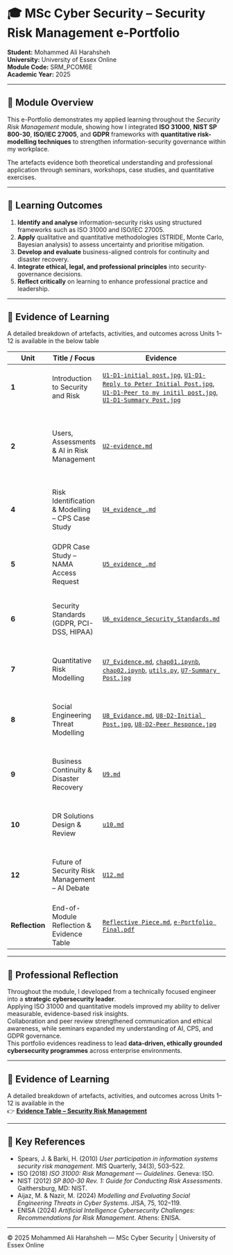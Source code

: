 # 🎓 MSc Cyber Security – Security Risk Management e-Portfolio  
**Student:** Mohammed Ali Harahsheh  
**University:** University of Essex Online  
**Module Code:** SRM_PCOM6E  
**Academic Year:** 2025  

---

## 📘 Module Overview
This e-Portfolio demonstrates my applied learning throughout the *Security Risk Management* module, showing how I integrated **ISO 31000**, **NIST SP 800-30**, **ISO/IEC 27005**, and **GDPR** frameworks with **quantitative risk-modelling techniques** to strengthen information-security governance within my workplace.  

The artefacts evidence both theoretical understanding and professional application through seminars, workshops, case studies, and quantitative exercises.  


---

## 🎯 Learning Outcomes
1. **Identify and analyse** information-security risks using structured frameworks such as ISO 31000 and ISO/IEC 27005.  
2. **Apply** qualitative and quantitative methodologies (STRIDE, Monte Carlo, Bayesian analysis) to assess uncertainty and prioritise mitigation.  
3. **Develop and evaluate** business-aligned controls for continuity and disaster recovery.  
4. **Integrate ethical, legal, and professional principles** into security-governance decisions.  
5. **Reflect critically** on learning to enhance professional practice and leadership.

---

## 🧩 Evidence of Learning
A detailed breakdown of artefacts, activities, and outcomes across Units 1–12 is available in the below table 

| Unit | Title / Focus | Evidence | Key Learning |
|------|----------------|-----------|---------------|
| **1** | Introduction to Security and Risk | [`U1-D1-initial post.jpg`](U1/U1-D1-initial%20post.jpg), [`U1-D1-Reply to Peter Initial Post.jpg`](U1/U1-D1-Reply%20to%20Peter%20Initial%20Post.jpg), [`U1-D1-Peer to my initil post.jpg`](U1/U1-D1-Peer%20to%20my%20initil%20post.jpg), [`U1-D1-Summary Post.jpg`](U1/U1-D1-Summary%20Post.jpg) | Defined risk concepts and introduced the Risk Management Process (RMP). |
| **2** | Users, Assessments & AI in Risk Management | [`U2-evidence.md`](U2/U2-evidence.md) | Analysed Spears & Barki (2010); explored qualitative vs quantitative assessments and AI-driven analytics. |
| **4** | Risk Identification & Modelling – CPS Case Study | [`U4_evidence_.md`](U4/U4_evidence_.md) | Applied threat-modelling techniques to cyber-physical systems using STRIDE & DFD. |
| **5** | GDPR Case Study – NAMA Access Request | [`U5_evidence_.md`](U5/U5_evidence_.md) | Examined lawful-processing exemptions (Art 6 & 15 GDPR) and compliance improvements. |
| **6** | Security Standards (GDPR, PCI-DSS, HIPAA) | [`U6_evidence_Security_Standards.md`](U6/U6_evidence_Security_Standards.md) | Compared overlapping standards and created unified compliance recommendations. |
| **7** | Quantitative Risk Modelling | [`U7_Evidence.md`](U7/U7_Evidence.md), [`chap01.ipynb`](U7/chap01.ipynb), [`chap02.ipynb`](U7/chap02.ipynb), [`utils.py`](U7/utils.py), [`U7-Summary Post.jpg`](U7/U7-Summary%20Post.jpg) | Built Monte Carlo simulations and Bayesian models for data-driven risk estimation. |
| **8** | Social Engineering Threat Modelling | [`U8_Evidance.md`](U8/U8_Evidance.md), [`U8-D2-Initial Post.jpg`](U8/U8-D2-Initial%20Post.jpg), [`U8-D2-Peer Responce.jpg`](U8/U8-D2-Peer%20Responce.jpg) | Combined Attack Tree & Markov Chain methods (Aijaz & Nazir 2024) to quantify SETs. |
| **9** | Business Continuity & Disaster Recovery | [`U9.md`](U9/U9.md) | Designed BC/DR strategies integrating RTO/RPO metrics and recovery testing. |
| **10** | DR Solutions Design & Review | [`u10.md`](U10/u10.md) | Linked Bow-Tie Risk Analysis to DR planning and validated RTO/RPO metrics. |
| **12** | Future of Security Risk Management – AI Debate | [`U12.md`](U12/U12.md) | Evaluated AI & ML impact on SRM; analysed ethical governance and predictive analytics. |
| **Reflection** | End-of-Module Reflection & Evidence Table | [`Reflective Piece.md`](U12/Reflective%20Piece.md), [`e-Portfolio Final.pdf`](U12/e-Portfolio%20Final.pdf) | Synthesised learning via Rolfe (2001) model and mapped evidence to outcomes. |

---

## 🧠 Professional Reflection
Throughout the module, I developed from a technically focused engineer into a **strategic cybersecurity leader**.  
Applying ISO 31000 and quantitative models improved my ability to deliver measurable, evidence-based risk insights.  
Collaboration and peer review strengthened communication and ethical awareness, while seminars expanded my understanding of AI, CPS, and GDPR governance.  
This portfolio evidences readiness to lead **data-driven, ethically grounded cybersecurity programmes** across enterprise environments.

---

## 🧩 Evidence of Learning
A detailed breakdown of artefacts, activities, and outcomes across Units 1–12 is available in the  
👉 [**Evidence Table – Security Risk Management**](EvidenceTable.md)

---

## 🧾 Key References
- Spears, J. & Barki, H. (2010) *User participation in information systems security risk management*. MIS Quarterly, 34(3), 503–522.  
- ISO (2018) *ISO 31000: Risk Management — Guidelines*. Geneva: ISO.  
- NIST (2012) *SP 800-30 Rev. 1: Guide for Conducting Risk Assessments*. Gaithersburg, MD: NIST.  
- Aijaz, M. & Nazir, M. (2024) *Modelling and Evaluating Social Engineering Threats in Cyber Systems*. JISA, 75, 102–119.  
- ENISA (2024) *Artificial Intelligence Cybersecurity Challenges: Recommendations for Risk Management*. Athens: ENISA.  

---

© 2025 Mohammed Ali Harahsheh — MSc Cyber Security | University of Essex Online
